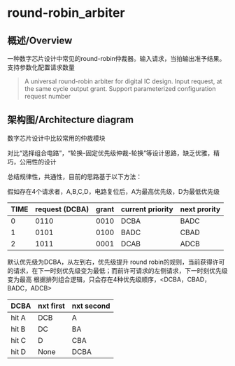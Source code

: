 # round-robin_arbiter

## 概述/Overview
一种数字芯片设计中常见的round-robin仲裁器。输入请求，当拍输出准予结果。支持参数化配置请求数量  
>A universal round-robin arbiter for digital IC design. Input request, at the same cycle output grant. Support parameterized configuration request number

## 架构图/Architecture diagram






数字芯片设计中比较常用的仲裁模块

对比“选择组合电路”，“轮换-固定优先级仲裁-轮换”等设计思路，缺乏优雅，精巧，公用性的设计

总结规律性，共通性，目前的思路基于以下方法：

假如存在4个请求者，A,B,C,D，电路复位后，A为最高优先级，D为最低优先级


| TIME | request (DCBA) | grant | current priority | next prority |
| --- | --- | --- | --- | --- |
| 0 | 0110 | 0010 | DCBA | BADC |
| 1 | 0101 | 0100 | BADC | CBAD |
| 2 | 1011 | 0001 | DCAB | ADCB |

默认优先级为DCBA，从左到右，优先级提升
round robin的规则，当前获得许可的请求，在下一时刻优先级变为最低；而前许可请求的左侧请求，下一时刻优先级变为最高
根据排列组合逻辑，只会存在4种优先级顺序，<DCBA，CBAD，BADC，ADCB>

| DCBA | nxt first | nxt second | 
| --- | --- | --- |
| hit A | DCB  | A    |
| hit B | DC   | BA   |
| hit C | D    | CBA  |
| hit D | None | DCBA |
